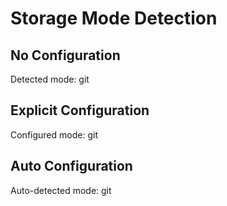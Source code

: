 # Storage Mode Detection


## No Configuration

Detected mode: git

## Explicit Configuration

Configured mode: git

## Auto Configuration

Auto-detected mode: git
